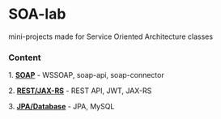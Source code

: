 # SOA-lab
mini-projects made for Service Oriented Architecture classes

### Content


1\. **[SOAP](https://github.com/paulinastal/SOA-lab/tree/master/lab1)** - WSSOAP, soap-api, soap-connector

2\. **[REST/JAX-RS](https://github.com/paulinastal/SOA-lab/tree/master/lab2)** - REST API, JWT, JAX-RS

3\. **[JPA/Database](https://github.com/paulinastal/SOA-lab/tree/master/lab3)** - JPA, MySQL



